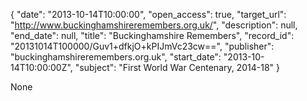 {
  "date": "2013-10-14T10:00:00", 
  "open_access": true, 
  "target_url": "http://www.buckinghamshireremembers.org.uk/", 
  "description": null, 
  "end_date": null, 
  "title": "Buckinghamshire Remembers", 
  "record_id": "20131014T100000/Guv1+dfkjO+kPIJmVc23cw==", 
  "publisher": "buckinghamshireremembers.org.uk", 
  "start_date": "2013-10-14T10:00:00Z", 
  "subject": "First World War Centenary, 2014-18"
}

None